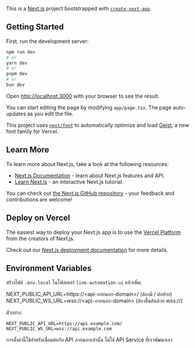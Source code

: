This is a [Next.js](https://nextjs.org) project bootstrapped with [`create-next-app`](https://nextjs.org/docs/app/api-reference/cli/create-next-app).

## Getting Started

First, run the development server:

```bash
npm run dev
# or
yarn dev
# or
pnpm dev
# or
bun dev
```

Open [http://localhost:3000](http://localhost:3000) with your browser to see the result.

You can start editing the page by modifying `app/page.tsx`. The page auto-updates as you edit the file.

This project uses [`next/font`](https://nextjs.org/docs/app/building-your-application/optimizing/fonts) to automatically optimize and load [Geist](https://vercel.com/font), a new font family for Vercel.

## Learn More

To learn more about Next.js, take a look at the following resources:

- [Next.js Documentation](https://nextjs.org/docs) - learn about Next.js features and API.
- [Learn Next.js](https://nextjs.org/learn) - an interactive Next.js tutorial.

You can check out [the Next.js GitHub repository](https://github.com/vercel/next.js) - your feedback and contributions are welcome!

## Deploy on Vercel

The easiest way to deploy your Next.js app is to use the [Vercel Platform](https://vercel.com/new?utm_medium=default-template&filter=next.js&utm_source=create-next-app&utm_campaign=create-next-app-readme) from the creators of Next.js.

Check out our [Next.js deployment documentation](https://nextjs.org/docs/app/building-your-application/deploying) for more details.

## Environment Variables

สร้างไฟล์ `.env.local` ในโฟลเดอร์ `line-automation-ui` แล้วเพิ่ม:

NEXT_PUBLIC_API_URL=https://<api-ภายนอก-domain>/  (ต้องมี / ต่อท้าย)
NEXT_PUBLIC_WS_URL=wss://<api-ภายนอก-domain>  (ต้องขึ้นต้นด้วย wss://)

ตัวอย่าง:
```
NEXT_PUBLIC_API_URL=https://api.example.com/
NEXT_PUBLIC_WS_URL=wss://api.example.com
```

การตั้งค่านี้ใช้สำหรับเชื่อมต่อกับ API ภายนอกเท่านั้น ไม่ใช่ API Service ที่เราพัฒนาเอง
